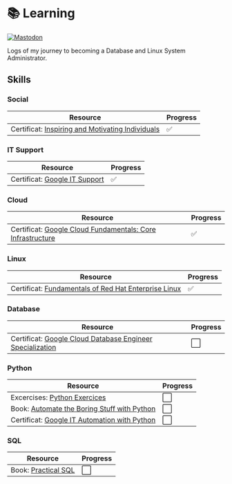 # 📚 Learning
[![Mastodon](https://img.shields.io/static/v1?label=Mastodon&message=@gtronix&color=595aff&logo=mastodon)](https://defcon.social/@gtronix)

Logs of my journey to becoming a Database and Linux System Administrator.



## Skills

### Social

|Resource|Progress|
|---|---|
|Certificat: [Inspiring and Motivating Individuals](https://coursera.org/share/00173d42810cc6ca8fdc4bdce49bcfbf)|✅|


### IT Support

|Resource|Progress|
|---|---|
|Certificat: [Google IT Support](https://coursera.org/share/e1b74687113f59843da91a554bfbd726)|✅|

### Cloud

|Resource|Progress|
|---|---|
|Certificat: [Google Cloud Fundamentals: Core Infrastructure](https://coursera.org/share/f6a88e9eb5aaa1d05403882f0b66778c)|✅|

### Linux

|Resource|Progress|
|---|---|
|Certificat: [Fundamentals of Red Hat Enterprise Linux](https://coursera.org/share/7973115628d49726d010cb50031489f1)|✅|

### Database

|Resource|Progress|
|---|---|
|Certificat: [Google Cloud Database Engineer Specialization](https://www.coursera.org/specializations/google-cloud-database-engineer)|⬜|


### Python

|Resource|Progress|
|---|---|
|Excercises: [Python Exercices](https://www.w3schools.com/python/python_exercises.asp)|⬜|
|Book: [Automate the Boring Stuff with Python](https://nostarch.com/automatestuff2)|⬜|
|Certificat: [Google IT Automation with Python](https://www.coursera.org/professional-certificates/google-it-automation)|⬜|

### SQL

|Resource|Progress|
|---|---|
|Book: [Practical SQL](https://nostarch.com/practical-sql-2nd-edition)|⬜|
